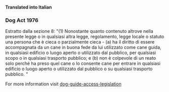 #### **Translated into Italian**

### Dog Act 1976

Estratto dalla sezione 8:
"(1) Nonostante quanto contenuto altrove nella presente legge o in qualsiasi altra legge, regolamento, legge locale o statuto una persona che è cieca o parzialmente cieca - (a) ha il diritto di essere accompagnata da un cane in buona fede da lui utilizzato come cane guida, in qualsiasi edificio o luogo aperto o utilizzato dal pubblico, per qualsiasi scopo o in qualsiasi trasporto pubblico; e (b) non è colpevole di un reato solo perché ha preso quel cane o lo consente cane per entrare in qualsiasi edificio o luogo aperto o utilizzato dal pubblico o su qualsiasi trasporto pubblico. "

For more information visit [dog-guide-access-legislation](https://www.bca.org.au/dog-guide-access-legislation/)